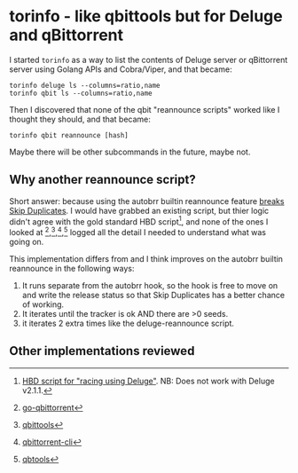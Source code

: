 # torinfo - like qbittools but for Deluge and qBittorrent

I started `torinfo` as a way to list the contents of Deluge server or qBittorrent server using Golang APIs and Cobra/Viper, and that became:

```
torinfo deluge ls --columns=ratio,name
torinfo qbit ls --columns=ratio,name
```

Then I discovered that none of the qbit "reannounce scripts" worked like I thought they should, and that became:

```
torinfo qbit reannounce [hash]
```

Maybe there will be other subcommands in the future, maybe not.

## Why another reannounce script?

Short answer: because using the autobrr builtin reannounce feature [breaks Skip Duplicates](https://discord.com/channels/881212911849209957/881967548143403058/1342160196276977725).  I would have grabbed an existing script, but thier logic didn't agree with the gold standard HBD script[^1], and none of the ones I looked at [^2],[^3],[^4],[^5] logged all the detail I needed to understand what was going on.

This implementation differs from and I think improves on the autobrr builtin reannounce in the following ways:

1. It runs separate from the autobrr hook, so the hook is free to move on and write the release status so that Skip Duplicates has a better chance of working.
2. It iterates until the tracker is ok AND there are >0 seeds.
3. it iterates 2 extra times like the deluge-reannounce script.


## Other implementations reviewed

[^1]: [HBD script for "racing using Deluge"](https://docs.hostingby.design/application-hosting/applications/deluge#reannounce-script).  NB: Does not work with Deluge v2.1.1.
[^2]: [go-qbittorrent](https://github.com/autobrr/go-qbittorrent)
[^3]: [qbittools](https://gitlab.com/AlexKM/qbittools)
[^4]: [qbittorrent-cli](https://github.com/ludviglundgren/qbittorrent-cli)
[^5]: [qbtools](https://github.com/buroa/qbtools)
